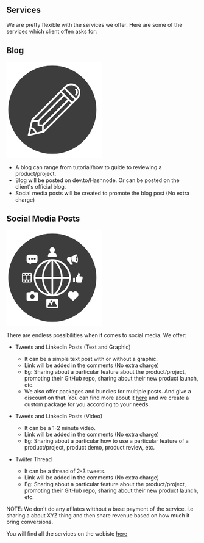 ## Services

We are pretty flexible with the services we offer. Here are some of the services which client offen asks for:

## Blog

![Blog](./images/blog.png)

- A blog can range from tutorial/how to guide to reviewing a product/project. 
- Blog will be posted on dev.to/Hashnode. Or can be posted on the client's official blog.
- Social media posts will be created to promote the blog post (No extra charge)

## Social Media Posts

![Social Media Posts](./images/socialmedia.png)

There are endless possibilities when it comes to social media. We offer:

- Tweets and Linkedin Posts (Text and Graphic)
  - It can be a simple text post with or without a graphic.
  - Link will be added in the comments (No extra charge)
  - Eg: Sharing about a particular feature about the product/project, promoting their GitHub repo, sharing about their new product launch, etc.
  - We also offer packages and bundles for multiple posts. And give a discount on that. You can find more about it [here](https://pradumnasaraf.dev/services/) and we create a custom package for you according to your needs.
  
- Tweets and Linkedin Posts (Video)
  - It can be a 1-2 minute video.
  - Link will be added in the comments (No extra charge)
  - Eg: Sharing about a particular how to use a particular feature of a product/project, product demo, product review, etc.
  
- Twiiter Thread
  - It can be a thread of 2-3 tweets.
  - Link will be added in the comments (No extra charge)
  - Eg: Sharing about a particular feature about the product/project, promoting their GitHub repo, sharing about their new product launch, etc.
  

NOTE: We don't do any afilates witthout a base payment of the service. i.e sharing a about XYZ thing and then share revenue based on how much it bring conversions.


You will find all the services on the webiste [here](https://pradumnasaraf.dev/services/)


###

